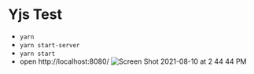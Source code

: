 # Yjs Test
- `yarn`
- `yarn start-server`
- `yarn start`
- open http://localhost:8080/
![Screen Shot 2021-08-10 at 2 44 44 PM](https://user-images.githubusercontent.com/3733595/128939158-146c2bee-e6a3-4d04-9e29-0cfdf3c2bfba.png)
